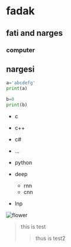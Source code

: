 # fadak
## fati and narges
### computer
## nargesi
```python
a='abcdefg'
print(a)
```
```python
b=0
print(b)
```
- c
 - c++
 - c#
  - ...

- python
- deep
  - rnn
  - cnn
- lnp

![flower](https://encrypted-tbn0.gstatic.com/images?q=tbn:ANd9GcRm9mi3NfIudEbI-0wNLc4AcmSCEyD70ret7tzAWXmWwDq42tCcQXtJnkjrw8zO9inSk3I&usqp=CAU)



> this is test
>> thus is test2
